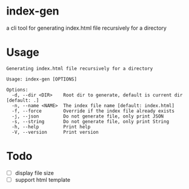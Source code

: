 # index-gen

a cli tool for generating index.html file recursively for a directory

# Usage

```
Generating index.html file recursively for a directory

Usage: index-gen [OPTIONS]

Options:
  -d, --dir <DIR>    Root dir to generate, default is current dir [default: .]
  -n, --name <NAME>  The index file name [default: index.html]
  -f, --force        Override if the index file already exists
  -j, --json         Do not generate file, only print JSON
  -s, --string       Do not generate file, only print String
  -h, --help         Print help
  -V, --version      Print version
```

# Todo

-   [ ] display file size
-   [ ] support html template
